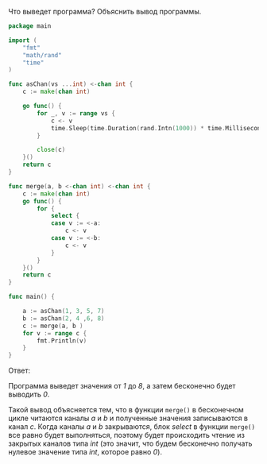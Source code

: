 Что выведет программа? Объяснить вывод программы.

```go
package main

import (
	"fmt"
	"math/rand"
	"time"
)

func asChan(vs ...int) <-chan int {
	c := make(chan int)

	go func() {
		for _, v := range vs {
			c <- v
			time.Sleep(time.Duration(rand.Intn(1000)) * time.Millisecond)
		}

		close(c)
	}()
	return c
}

func merge(a, b <-chan int) <-chan int {
	c := make(chan int)
	go func() {
		for {
			select {
			case v := <-a:
				c <- v
			case v := <-b:
				c <- v
			}
		}
	}()
	return c
}

func main() {

	a := asChan(1, 3, 5, 7)
	b := asChan(2, 4 ,6, 8)
	c := merge(a, b )
	for v := range c {
		fmt.Println(v)
	}
}
```

Ответ:

Программа выведет значения от *1* до *8*, а затем бесконечно будет выводить *0*. 

Такой вывод объясняется тем, что в функции ```merge()``` в бесконечном цикле читаются каналы *a* и *b* и полученные значения записываются в канал *c*. Когда каналы *a* и *b* закрываются, блок *select* в функции ```merge()``` все равно будет выполняться, поэтому будет происходить чтение из закрытых каналов типа *int* (это значит, что будем бесконечно получать нулевое значение типа *int*, которое равно *0*).

